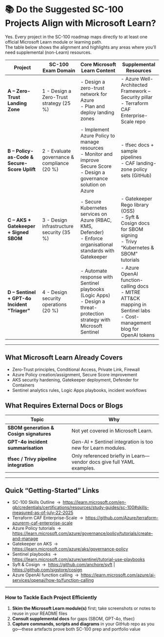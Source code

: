 <!--
 Source         : ChatGPT (GPT-4o)
 Date generated : 2025-07-07
 Title          : Do the Suggested Projects Align with Microsoft Learn?
 License        : © 2025 sking-dev.  Generated with assistance of OpenAI.
-->

# 📚 Do the Suggested SC-100 Projects Align with Microsoft Learn?

Yes. Every project in the SC-100 roadmap maps directly to at least one official Microsoft Learn module or learning path.  
The table below shows the alignment and highlights any areas where you’ll need supplemental (non-Learn) resources.

| Project | SC-100 Exam Domain | Core Microsoft Learn Content | Supplemental Resources |
|---------|--------------------|------------------------------|------------------------|
| **A – Zero-Trust Landing Zone** | 1 - Design a Zero-Trust strategy (25 %) | - Design a zero-trust network for Azure<br>- Plan and deploy landing zones | - Azure Well-Architected Framework – Security pillar<br>- Terraform CAF Enterprise-Scale repo |
| **B – Policy-as-Code & Secure-Score Uplift** | 2 - Evaluate governance & compliance (20 %) | - Implement Azure Policy to manage resources<br>- Monitor and improve Secure Score<br>- Design a governance solution on Azure | - tfsec docs + sample pipelines<br>- CAF landing-zone policy sets (GitHub) |
| **C – AKS + Gatekeeper + Signed SBOM** | 3 - Design infrastructure security (35 %) | - Secure Kubernetes services on Azure (RBAC, KMS, Defender)<br>- Enforce organisational standards with Gatekeeper | - Gatekeeper Rego library (OSS)<br>- Syft & Cosign docs for SBOM signing<br>- Trivy “Kubernetes & SBOM” tutorials |
| **D – Sentinel + GPT-4o Incident "Triager"** | 4 - Design security operations (20 %) | - Automate response with Sentinel playbooks (Logic Apps)<br>- Design a threat-protection strategy with Microsoft Sentinel | - Azure OpenAI function-calling docs<br>- MITRE ATT&CK mapping in Sentinel labs<br>- Cost-management blog for OpenAI tokens |

---

## What Microsoft Learn Already Covers

* Zero-Trust principles, Conditional Access, Private Link, Firewall  
* Azure Policy creation/assignment, Secure Score improvement  
* AKS security hardening, Gatekeeper deployment, Defender for Containers  
* Sentinel analytics rules, Logic Apps playbooks, incident workflows  

## What Requires External Docs or Blogs

| Topic | Why |
|-------|-----|
| **SBOM generation & Cosign signatures** | Not yet covered in Microsoft Learn. |
| **GPT-4o incident summarisation** | Gen-AI + Sentinel integration is too new for Learn modules. |
| **tfsec / Trivy pipeline integration** | Only referenced briefly in Learn—vendor docs give full YAML examples. |

---

## Quick “Getting-Started” Links

* SC-100 Skills Outline → <https://learn.microsoft.com/en-gb/credentials/certifications/resources/study-guides/sc-100#skills-measured-as-of-july-22-2025>
* Terraform CAF Enterprise-Scale → <https://github.com/Azure/terraform-azurerm-caf-enterprise-scale>
* Azure Policy tutorials → <https://learn.microsoft.com/azure/governance/policy/tutorials/create-and-manage>
* Gatekeeper on AKS → <https://learn.microsoft.com/azure/aks/governance-policy>
* Sentinel playbooks → <https://learn.microsoft.com/azure/sentinel/tutorial-use-playbooks>
* Syft & Cosign → <https://github.com/anchore/syft> | <https://github.com/sigstore/cosign>
* Azure OpenAI function calling → <https://learn.microsoft.com/azure/ai-services/openai/how-to/function-calling>

---

### How to Tackle Each Project Efficiently

1. **Skim the Microsoft Learn module(s)** first; take screenshots or notes to reuse in your README files
2. **Consult supplemental docs** for gaps (SBOM, GPT-4o, tfsec) 
3. **Capture commands, scripts and diagrams** in your GitHub repo as you go—these artefacts prove both SC-100 prep and portfolio value
